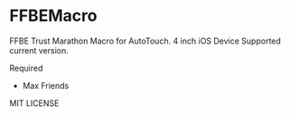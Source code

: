 # FFBEMacro
FFBE Trust Marathon Macro for AutoTouch.
4 inch iOS Device Supported current version.

Required
 - Max Friends


MIT LICENSE
